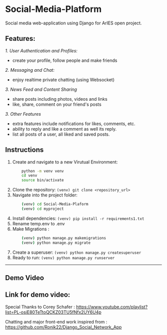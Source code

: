 # Social-Media-Platform
Social media web-application using Django for ArIES open project.

## Features:
*1. User Authentication and Profiles:*
- create your profile, follow people and make friends

*2. Messaging and Chat:*
- enjoy realtime private chatting (using Websocket)

*3. News Feed and Content Sharing*
- share posts including photos, videos and links
- like, share, comment on your friend's posts

*3. Other Features*
- extra features include notifications for likes, comments, etc.
- ability to reply and like a comment as well its reply.
- list all posts of a user, all liked and saved posts.
  
## Instructions
1. Create and navigate to a new Virutual Environment:
   ```bash
       python -m venv venv
       cd venv
       source bin/activate  
   ```
2. Clone the repository: `(venv) git clone <repository_url>`
3. Navigate into the project folder:
   ```bash
       (venv) cd Social-Media-Plaform
       (venv) cd myproject
   ```
4. Install dependencies: `(venv) pip install -r requirements1.txt`
5. Rename temp.env to .env
6. Make Migrations :
   ```bash
       (venv) python manage.py makemigrations
       (venv) python manage.py migrate
   ```
7. Create a superuser: `(venv) python manage.py createsuperuser `
8. Ready to run: `(venv) python manage.py runserver`  

---
## Demo Video
Link for demo video: 
--
Special Thanks to Corey Schafer : https://www.youtube.com/playlist?list=PL-osiE80TeTtoQCKZ03TU5fNfx2UY6U4p

Chatting and major front-end work inspired from : https://github.com/Ronik22/Django_Social_Network_App
